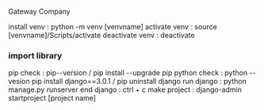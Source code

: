 Gateway Company

install venv : python -m venv [venvname]
activate venv : source [venvname]/Scripts/activate
deactivate venv : deactivate

### import library

pip check : pip--version / pip install --upgrade pip
python check : python --vesion
pip install django==3.0.1 / pip uninstall django
run django : python manage.py runserver
end django : ctrl + c
make project : django-admin startproject [project name]
